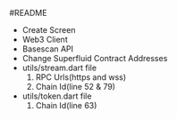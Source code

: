 #README

- Create Screen
- Web3 Client
- Basescan API
- Change Superfluid Contract Addresses
- utils/stream.dart file
  1. RPC Urls(https and wss)
  2. Chain Id(line 52 & 79)
- utils/token.dart file
  1. Chain Id(line 63)

